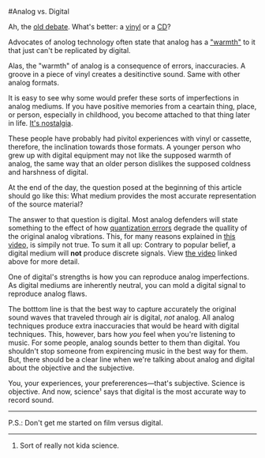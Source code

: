 #Analog vs. Digital

Ah, the [old debate][deb]. What's better: a [vinyl][v] or a [CD][cd]?

Advocates of anolog technology often state that analog has a ["warmth"][w] to it that just can't be replicated by digital. 

Alas, the "warmth" of analog is a consequence of errors, inaccuracies. A groove in a piece of vinyl creates a desitinctive sound. Same with other analog formats.

It is easy to see why some would prefer these sorts of imperfections in analog mediums. If you have positive memories from a ceartain thing, place, or person, especially in childhood, you become attached to that thing later in life. [It's nostalgia][nos].

These people have probably had pivitol experiences with vinyl or cassette, therefore, the inclination towards those formats. A younger person who grew up with digital equipment may not like the supposed warmth of analog, the same way that an older person dislikes the supposed coldness and harshness of digital.

At the end of the day, the question posed at the beginning of this article should go like this: What medium provides the most accurate representation of the source material?

The answer to that question is digital. Most analog defenders will state something to the effect of how [quantization errors][q] degrade the quallity of the original analog vibrations. This, for many reasons explained in [this video,][sig] is simpily not true. To sum it all up: Contrary to popular belief, a digital medium will **not** produce discrete signals. View [the video][sig] linked above for more detail.

One of digital's strengths is how you can reproduce analog imperfections. As digital mediums are inherently neutral, you can mold a digital signal to reproduce analog flaws.

The botttom line is that the best way to capture accurately the original sound waves that traveled through air is digital, *not* analog. All analog techniques produce extra inaccuracies that would be heard with digital techniques. This, however, bars how *you* feel when you're listening to music. For some people, analog sounds better to them than digital. You shouldn't stop someone from expirencing music in the best way for them. But, there should be a clear line when we're talking about analog and digital about the objective and the subjective.

You, your experiences, your prefererences—that's subjective. Science is objective. And now, science¹ says that digital is the most accurate way to record sound.

<hr/>


P.S.: Don't get me started on film versus digital.


<hr/>




[deb]:https://en.wikipedia.org/wiki/Comparison_of_analog_and_digital_recording
[v]:https://en.wikipedia.org/wiki/Gramophone_disc
[cd]:https://en.wikipedia.org/wiki/Compact_disc
[w]:http://arts.guardian.co.uk/fridayreview/story/0,12102,1049363,00.html
[nos]:https://en.wikipedia.org/wiki/Nostalgia
[sig]:https://wiki.xiph.org/Videos/Digital_Show_and_Tell
[q]:https://en.wikipedia.org/wiki/Comparison_of_analog_and_digital_recording#Quantization

1.  Sort of really not kida science.
